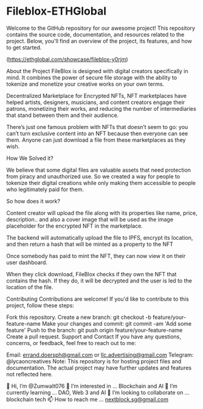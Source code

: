 # Fileblox-ETHGlobal

Welcome to the GitHub repository for our awesome project! This repository contains the source code, documentation, and resources related to the project. Below, you'll find an overview of the project, its features, and how to get started.

(https://ethglobal.com/showcase/fileblox-y0rjm)

About the Project
FileBlox is designed with digital creators specifically in mind. It combines the power of secure file storage with the ability to tokenize and monetize your creative works on your own terms.

Decentralized Marketplace for Encrypted NFTs, NFT marketplaces have helped artists, designers, musicians, and content creators engage their patrons, monetizing their works, and reducing the number of intermediaries that stand between them and their audience.

There’s just one famous problem with NFTs that doesn’t seem to go: you can’t turn exclusive content into an NFT because then everyone can see them. Anyone can just download a file from these marketplaces as they wish.

How We Solved it?

We believe that some digital files are valuable assets that need protection from piracy and unauthorized use. So we created a way for people to tokenize their digital creations while only making them accessible to people who legitimately paid for them.

So how does it work?

Content creator will upload the file along with its properties like name, price, description.. and also a cover image that will be used as the image placeholder for the encrypted NFT in the marketplace.

The backend will automatically upload the file to IPFS, encrypt its location, and then return a hash that will be minted as a property to the NFT

Once somebody has paid to mint the NFT, they can now view it on their user dashboard.

When they click download, FileBlox checks if they own the NFT that contains the hash. If they do, it will be decrypted and the user is led to the location of the file.

Contributing
Contributions are welcome! If you'd like to contribute to this project, follow these steps:

Fork this repository.
Create a new branch: git checkout -b feature/your-feature-name
Make your changes and commit: git commit -am 'Add some feature'
Push to the branch: git push origin feature/your-feature-name
Create a pull request.
Support and Contact
If you have any questions, concerns, or feedback, feel free to reach out to me:

Email: errand.doersph@gmail.com or llc.advertising@gmail.com
Telegram: @lycaoncreatives
Note: This repository is for hosting project files and documentation. The actual project may have further updates and features not reflected here.

👋 Hi, I’m @Zumwalt076
👀 I’m interested in ... Blockchain and AI
🌱 I’m currently learning ... DAO, Web 3 and AI
💞️ I’m looking to collaborate on ... blockchain tech
📫 How to reach me ... nextblock.sg@gmail.com
